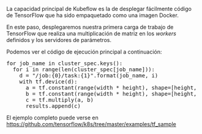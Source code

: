 La capacidad principal de Kubeflow es la de desplegar fácilmente código de TensorFlow que ha sido empaquetado como una imagen Docker.

En este paso, desplegaremos nuestra primera carga de trabajo de TensorFlow que realiza una multiplicación de matriz en los _workers_ definidos y los servidores de parámetros.

Podemos ver el código de ejecución principal a continuación:

<pre class="file">
for job_name in cluster_spec.keys():
  for i in range(len(cluster_spec[job_name])):
    d = "/job:{0}/task:{1}".format(job_name, i)
    with tf.device(d):
      a = tf.constant(range(width * height), shape=[height, width])
      b = tf.constant(range(width * height), shape=[height, width])
      c = tf.multiply(a, b)
      results.append(c)
</pre>

El ejemplo completo puede verse en https://github.com/tensorflow/k8s/tree/master/examples/tf_sample
